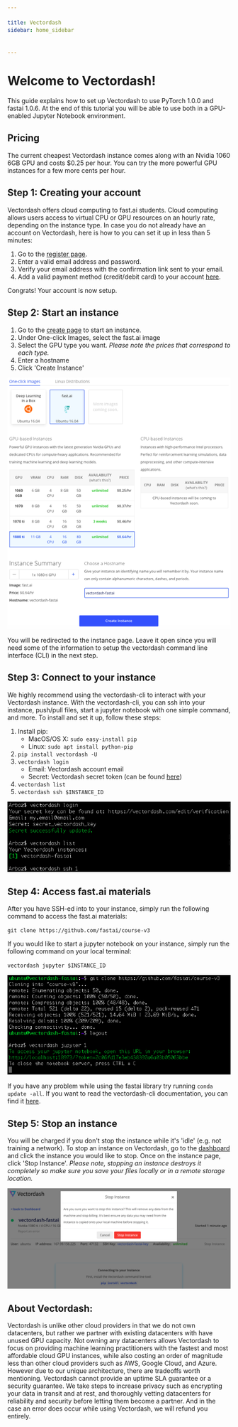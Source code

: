 ```yaml
---

title: Vectordash
sidebar: home_sidebar


---
```


# Welcome to Vectordash!
This guide explains how to set up Vectordash to use PyTorch 1.0.0 and fastai 1.0.6. At the end of this
tutorial you will be able to use both in a GPU-enabled Jupyter Notebook environment.

## Pricing
The current cheapest Vectordash instance comes along with an Nvidia 1060 6GB GPU and costs $0.25 per
hour. You can try the more powerful GPU instances for
a few more cents per hour.

## Step 1: Creating your account
Vectordash offers cloud computing to fast.ai students. Cloud computing allows users access to virtual CPU or GPU resources on an hourly rate, depending on
the instance type. In case you do not already have an account on Vectordash, here is how to you can set
it up in less than 5 minutes:

1. Go to the [register page](http://vectordash.com/register).
2. Enter a valid email address and password.
3. Verify your email address with the confirmation link sent to your email.
4. Add a valid payment method (credit/debit card) to your account [here](http://vectordash.com/edit/payments).

Congrats! Your account is now setup.

## Step 2: Start an instance
1. Go to the [create page](http://vectordash.com/create) to start an instance.
2. Under One-click Images, select the fast.ai image
3. Select the GPU type you want. *Please note the prices that correspond to each type.*
4. Enter a hostname
5. Click 'Create Instance'

![create_page](images/vectordash_tutorial/create_page.png)

You will be redirected to the instance page. Leave it open since you will need some of the
information to setup the vectordash command line interface (CLI) in the next step.

## Step 3: Connect to your instance
We highly recommend using the vectordash-cli to interact with your Vectordash instance. With the
vectordash-cli, you can ssh into your instance, push/pull files, start a jupyter notebook with
one simple command, and more. To install and set it up, follow these steps:
1. Install pip:
    * MacOS/OS X: `sudo easy-install pip`
    * Linux: `sudo apt install python-pip`
2. `pip install vectordash -U`
3. `vectordash login`
    * Email: Vectordash account email
    * Secret: Vectordash secret token (can be found [here](http://vectordash.com/edit/verification))
4. `vectordash list`
5. `vectordash ssh $INSTANCE_ID`

![vectordash_cli](images/vectordash_tutorial/vectordash_cli.png)

## Step 4: Access fast.ai materials
After you have SSH-ed into to your instance, simply run the following command to access the
fast.ai materials:

`git clone https://github.com/fastai/course-v3`

If you would like to start a jupyter notebook on your instance, simply run the following command
on your local terminal:

`vectordash jupyter $INSTANCE_ID`

![jupyter](images/vectordash_tutorial/jupyter.png)

If you have any problem while using the fastai library try running `conda update -all`. If you want
to read the vectordash-cli documentation, you can find it [here](http://vectordash.com/docs/cli).

## Step 5: Stop an instance
You will be charged if you don't stop the instance while it's 'idle' (e.g. not training a network).
To stop an instance on Vectordash, go to the [dashboard](http://vectordash.com/dashboard) and click the
instance you would like to stop. Once on the instance page, click 'Stop Instance'. *Please note, stopping
an instance destroys it completely so make sure you save your files locally or in a remote storage location.*

![stop_instance](images/vectordash_tutorial/stop_instance.png)

## About Vectordash:

Vectordash is unlike other cloud providers in that we do not own datacenters, but rather we partner with
existing datacenters with have unused GPU capacity. Not owning any datacenters allows Vectordash to focus
on providing machine learning practitioners with the fastest and most affordable cloud GPU instances,
while also costing an order of magnitude less than other cloud providers such as AWS, Google Cloud, and
Azure. However due to our unique architecture, there are tradeoffs worth mentioning. Vectordash cannot
provide an uptime SLA guarantee or a security guarantee. We take steps to increase privacy such as
encrypting your data in transit and at rest, and thoroughly vetting datacenters for reliability and
security before letting them become a partner. And in the case an error does occur while using
Vectordash, we will refund you entirely.